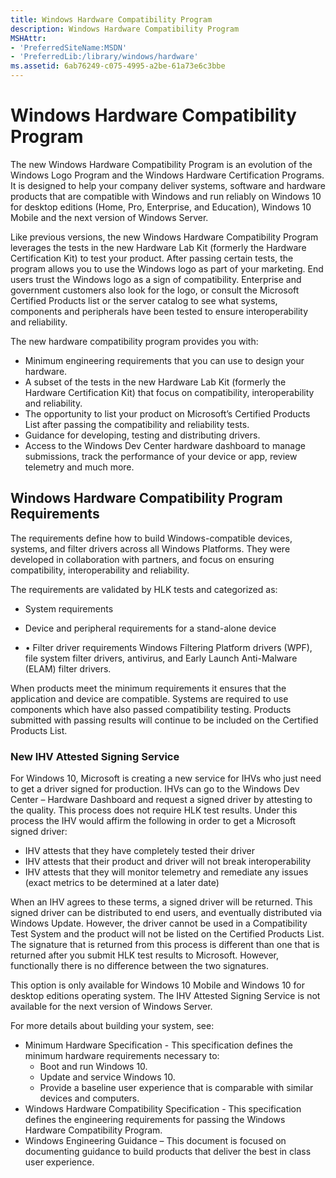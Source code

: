 ```yaml
---
title: Windows Hardware Compatibility Program
description: Windows Hardware Compatibility Program
MSHAttr:
- 'PreferredSiteName:MSDN'
- 'PreferredLib:/library/windows/hardware'
ms.assetid: 6ab76249-c075-4995-a2be-61a73e6c3bbe
---
```


# Windows Hardware Compatibility Program


The new Windows Hardware Compatibility Program is an evolution of the Windows Logo Program and the Windows Hardware Certification Programs. It is designed to help your company deliver systems, software and hardware products that are compatible with Windows and run reliably on Windows 10 for desktop editions (Home, Pro, Enterprise, and Education), Windows 10 Mobile and the next version of Windows Server.

Like previous versions, the new Windows Hardware Compatibility Program leverages the tests in the new Hardware Lab Kit (formerly the Hardware Certification Kit) to test your product. After passing certain tests, the program allows you to use the Windows logo as part of your marketing. End users trust the Windows logo as a sign of compatibility. Enterprise and government customers also look for the logo, or consult the Microsoft Certified Products list or the server catalog to see what systems, components and peripherals have been tested to ensure interoperability and reliability.

The new hardware compatibility program provides you with:

-   Minimum engineering requirements that you can use to design your hardware.
-   A subset of the tests in the new Hardware Lab Kit (formerly the Hardware Certification Kit) that focus on compatibility, interoperability and reliability.
-   The opportunity to list your product on Microsoft’s Certified Products List after passing the compatibility and reliability tests.
-   Guidance for developing, testing and distributing drivers.
-   Access to the Windows Dev Center hardware dashboard to manage submissions, track the performance of your device or app, review telemetry and much more.

## <span id="Windows-Hardware-Compatibility-Program--Requirements"></span><span id="windows_hardware_compatibility_program__requirements"></span><span id="WINDOWS_HARDWARE_COMPATIBILITY_PROGRAM__REQUIREMENTS"></span>Windows Hardware Compatibility Program Requirements


The requirements define how to build Windows-compatible devices, systems, and filter drivers across all Windows Platforms. They were developed in collaboration with partners, and focus on ensuring compatibility, interoperability and reliability.

The requirements are validated by HLK tests and categorized as:

-   System requirements

-   Device and peripheral requirements for a stand-alone device

-   • Filter driver requirements Windows Filtering Platform drivers (WPF), file system filter drivers, antivirus, and Early Launch Anti-Malware (ELAM) filter drivers.

When products meet the minimum requirements it ensures that the application and device are compatible. Systems are required to use components which have also passed compatibility testing. Products submitted with passing results will continue to be included on the Certified Products List.

### <span id="New_IHV_Attested_Signing_Service"></span><span id="new_ihv_attested_signing_service"></span><span id="NEW_IHV_ATTESTED_SIGNING_SERVICE"></span>New IHV Attested Signing Service

For Windows 10, Microsoft is creating a new service for IHVs who just need to get a driver signed for production. IHVs can go to the Windows Dev Center – Hardware Dashboard and request a signed driver by attesting to the quality. This process does not require HLK test results. Under this process the IHV would affirm the following in order to get a Microsoft signed driver:

-   IHV attests that they have completely tested their driver
-   IHV attests that their product and driver will not break interoperability
-   IHV attests that they will monitor telemetry and remediate any issues (exact metrics to be determined at a later date)

When an IHV agrees to these terms, a signed driver will be returned. This signed driver can be distributed to end users, and eventually distributed via Windows Update. However, the driver cannot be used in a Compatibility Test System and the product will not be listed on the Certified Products List. The signature that is returned from this process is different than one that is returned after you submit HLK test results to Microsoft. However, functionally there is no difference between the two signatures.

This option is only available for Windows 10 Mobile and Windows 10 for desktop editions operating system. The IHV Attested Signing Service is not available for the next version of Windows Server.

For more details about building your system, see:

-   Minimum Hardware Specification - This specification defines the minimum hardware requirements necessary to:
    -   Boot and run Windows 10.
    -   Update and service Windows 10.
    -   Provide a baseline user experience that is comparable with similar devices and computers.
-   Windows Hardware Compatibility Specification - This specification defines the engineering requirements for passing the Windows Hardware Compatibility Program.
-   Windows Engineering Guidance – This document is focused on documenting guidance to build products that deliver the best in class user experience.

 

 






